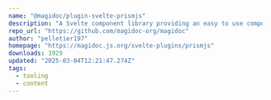 ```yaml
---
name: "@magidoc/plugin-svelte-prismjs"
description: "A Svelte component library providing an easy to use component to display PrismJS code blocks"
repo_url: "https://github.com/magidoc-org/magidoc"
author: "pelletier197"
homepage: "https://magidoc.js.org/svelte-plugins/prismjs"
downloads: 1929
updated: "2025-03-04T12:21:47.274Z"
tags: 
  - tooling
  - content
---
```

